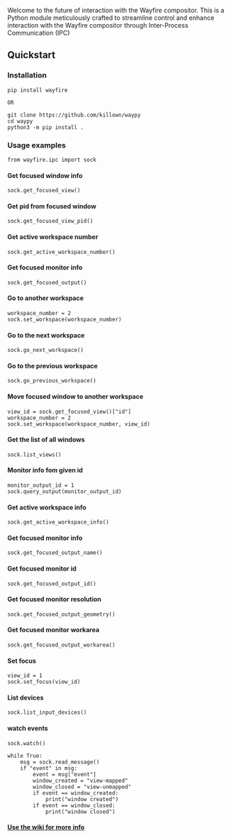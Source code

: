  Welcome to the future of interaction with the Wayfire compositor. This is a Python module meticulously crafted to streamline control and enhance interaction with the Wayfire compositor through Inter-Process Communication (IPC)
 
## Quickstart

### Installation
```
pip install wayfire 

OR

git clone https://github.com/killown/waypy
cd waypy
python3 -m pip install .

```

### Usage examples

```
from wayfire.ipc import sock
```

#### Get focused window info
```
sock.get_focused_view()
```

#### Get pid from focused window
```
sock.get_focused_view_pid()
```

#### Get active workspace number
```
sock.get_active_workspace_number()
```

#### Get focused monitor info
```
sock.get_focused_output()
```

#### Go to another workspace
```
workspace_number = 2
sock.set_workspace(workspace_number)
```

#### Go to the next workspace
```
sock.go_next_workspace()
```

#### Go to the previous workspace
```
sock.go_previous_workspace()
```

#### Move focused window to another workspace
```
view_id = sock.get_focused_view()["id"]
workspace_number = 2
sock.set_workspace(workspace_number, view_id)

```

#### Get the list of all windows
```
sock.list_views()
```

#### Monitor info fom given id
```
monitor_output_id = 1
sock.query_output(monitor_output_id)
```


#### Get active workspace info
```
sock.get_active_workspace_info()
```


#### Get focused monitor info
```
sock.get_focused_output_name()
```

#### Get focused monitor id
```
sock.get_focused_output_id()
```

#### Get focused monitor resolution
```
sock.get_focused_output_geometry()
```

#### Get focused monitor workarea
```
sock.get_focused_output_workarea()
```

#### Set focus
```
view_id = 1
sock.set_focus(view_id)
```

#### List devices
```
sock.list_input_devices()
```

#### watch events
```
sock.watch()

while True:
    msg = sock.read_message()
    if "event" in msg:
        event = msg["event"]
        window_created = "view-mapped"
        window_closed = "view-unmapped"
        if event == window_created:
            print("window created")
        if event == window_closed:
            print("window closed")
```


#### [Use the wiki for more info](https://github.com/killown/waypy/wiki)
